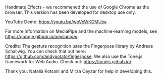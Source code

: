 Handmate Effects - we recommened the use of Google Chrome as the browser. This version has been developed for desktop use only.

YouTube Demo: https://youtu.be/wbVoWKDMUtw

For more information on MediaPipe and the machine-learning models, see https://google.github.io/mediapipe/.

Credits: The gesture recognition uses the Fingerpose library by Andreas Schallwig. You can check that out here: https://github.com/andypotato/fingerpose. We also use the Tone.js framework for Web Audio. Check out: https://tonejs.github.io/

Thank you: Natalia Kotsani and Mirza Ceyzar for help in developing this.
